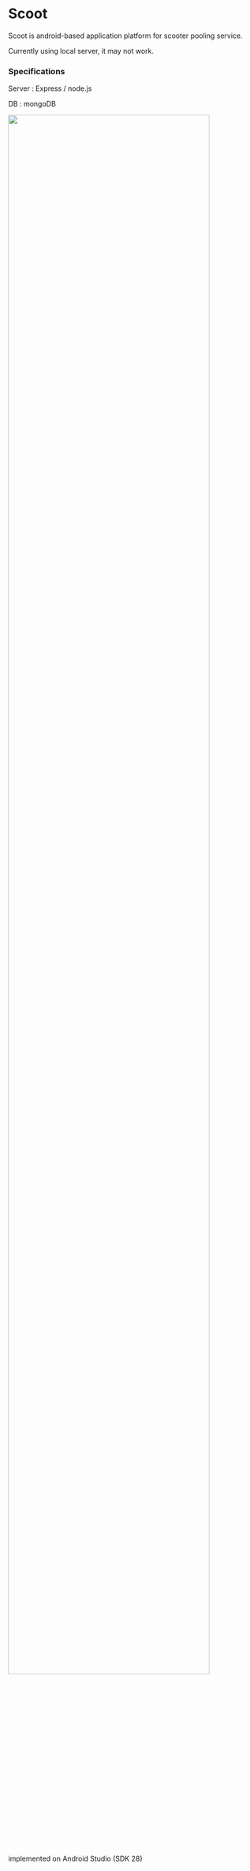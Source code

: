 # Scoot

Scoot is android-based application platform for scooter pooling service.

Currently using local server, it may not work.

### Specifications

Server : Express / node.js

DB : mongoDB

<img src="https://github.com/dwc05101/Madcamp-project3/issues/12#issue-435167482" width="90%"/>

implemented on Android Studio (SDK 28)
